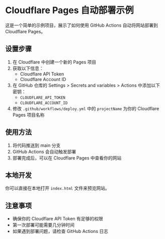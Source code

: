 # Cloudflare Pages 自动部署示例

这是一个简单的示例项目，展示了如何使用 GitHub Actions 自动将网站部署到 Cloudflare Pages。

## 设置步骤

1. 在 Cloudflare 中创建一个新的 Pages 项目
2. 获取以下信息：
   - Cloudflare API Token
   - Cloudflare Account ID
3. 在 GitHub 仓库的 Settings > Secrets and variables > Actions 中添加以下密钥：
   - `CLOUDFLARE_API_TOKEN`
   - `CLOUDFLARE_ACCOUNT_ID`
4. 修改 `.github/workflows/deploy.yml` 中的 `projectName` 为你的 Cloudflare Pages 项目名称

## 使用方法

1. 将代码推送到 main 分支
2. GitHub Actions 会自动触发部署
3. 部署完成后，可以在 Cloudflare Pages 中查看你的网站

## 本地开发

你可以直接在本地打开 `index.html` 文件来预览网站。

## 注意事项

- 确保你的 Cloudflare API Token 有足够的权限
- 第一次部署可能需要几分钟时间
- 如果遇到部署问题，请检查 GitHub Actions 日志 